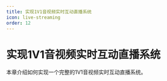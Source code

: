 ```yaml
---
title: 实现1V1音视频实时互动直播系统
icon: live-streaming
order: 12
---
```


# 实现1V1音视频实时互动直播系统

本章介绍如何实现一个完整的1V1音视频实时互动直播系统。
